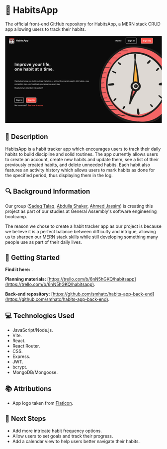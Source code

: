 # 📅 HabitsApp

The official front-end GitHub repository for HabitsApp, a MERN stack CRUD app allowing users to track their habits.

<img src="/public/assets/images/completed-app-screenshot.png" alt="Screenshot of the Completed App">

## 📃 Description

HabitsApp is a habit tracker app which encourages users to track their daily habits to build discipline and solid routines. The app currently allows users to create an account, create new habits and update them, see a list of their previously created habits, and delete unneeded habits. Each habit also features an activity history which allows users to mark habits as done for the specified period, thus displaying them in the log.

## 🔍 Background Information

Our group ([Sadeq Talaq](https://github.com/smhatc), [Abdulla Shaker](https://github.com/xAbdullaShaker), [Ahmed Jassim](https://github.com/Ahmed0173)) is creating this project as part of our studies at General Assembly's software engineering bootcamp.

The reason we chose to create a habit tracker app as our project is because we believe it is a perfect balance between difficulty and intrigue, allowing us to sharpen our MERN stack skills while still developing something many people use as part of their daily lives.

## 🚀 Getting Started

**Find it here:** []().

**Planning materials:** [https://trello.com/b/6nN5hGKQ/habitsapp](https://trello.com/b/6nN5hGKQ/habitsapp).

**Back-end repository:** [https://github.com/smhatc/habits-app-back-end](https://github.com/smhatc/habits-app-back-end).

## 💻 Technologies Used

- JavaScript/Node.js.
- Vite.
- React.
- React Router.
- CSS.
- Express.
- JWT.
- bcrypt.
- MongoDB/Mongoose.

## 📚 Attributions

- App logo taken from [Flaticon](https://www.flaticon.com/free-icons/calendar).

## 🤔 Next Steps

- Add more intricate habit frequency options.
- Allow users to set goals and track their progress.
- Add a calendar view to help users better navigate their habits.
